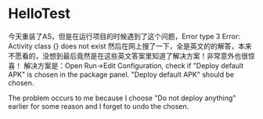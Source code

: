 # HelloTest
今天重装了AS，但是在运行项目的时候遇到了这个问题，Error type 3 Error: Activity class {} does not exist
然后在网上搜了一下，全是英文的的解答，本来不愿看的，没想到最后竟然是在这些英文答案里知道了解决方案！非常意外也很惊喜！
解决方案是：Open Run->Edit Configuration, check if "Deploy default APK" is chosen in the package panel. "Deploy default APK" should be chosen.

The problem occurs to me because I choose "Do not deploy anything" earlier for some reason and I forget to undo the chosen.
